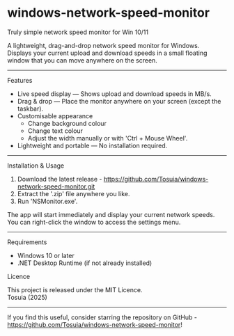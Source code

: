 # windows-network-speed-monitor
Truly simple network speed monitor for Win 10/11

A lightweight, drag-and-drop network speed monitor for Windows.  
Displays your current upload and download speeds in a small floating window that you can move anywhere on the screen.

---

 Features

- Live speed display — Shows upload and download speeds in MB/s.
- Drag & drop — Place the monitor anywhere on your screen (except the taskbar).
- Customisable appearance  
  - Change background colour  
  - Change text colour  
  - Adjust the width manually or with 'Ctrl + Mouse Wheel'.
- Lightweight and portable — No installation required.

---

 Installation & Usage

1. Download the latest release  - https://github.com/Tosuia/windows-network-speed-monitor.git
2. Extract the '.zip' file anywhere you like.
3. Run 'NSMonitor.exe'.

The app will start immediately and display your current network speeds.  
You can right-click the window to access the settings menu.

---
 
 Requirements

- Windows 10 or later  
- .NET Desktop Runtime (if not already installed)

 Licence

This project is released under the MIT Licence.  
Tosuia (2025)

---

 If you find this useful, consider starring the repository on GitHub - https://github.com/Tosuia/windows-network-speed-monitor!
